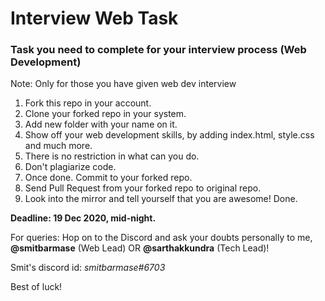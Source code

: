 # Interview Web Task

### Task you need to complete for your interview process (Web Development)

Note: Only for those you have given web dev interview

1. Fork this repo in your account.
2. Clone your forked repo in your system.
3. Add new folder with your name on it.
4. Show off your web development skills, by adding index.html, style.css and much more.
5. There is no restriction in what can you do.
6. Don't plagiarize code.
7. Once done. Commit to your forked repo.
8. Send Pull Request from your forked repo to original repo.
9. Look into the mirror and tell yourself that you are awesome! Done.

**Deadline: 19 Dec 2020, mid-night.**

For queries: Hop on to the Discord and ask your doubts personally to me, **@smitbarmase** (Web Lead) OR **@sarthakkundra** (Tech Lead)!

Smit's discord id: *smitbarmase#6703*

Best of luck!
